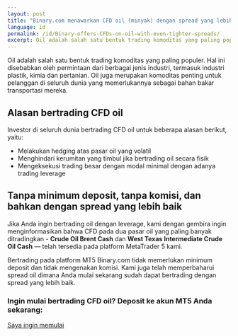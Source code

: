 ```yaml
---
layout: post
title: "Binary.com menawarkan CFD oil (minyak) dengan spread yang lebih baik"
language: id
permalink: /id/Binary-offers-CFDs-on-oil-with-even-tighter-spreads/
excerpt: Oil adalah salah satu bentuk trading komoditas yang paling populer. Hal ini disebabkan oleh permintaan dari berbagai jenis industri, termasuk industri plastik, kimia dan pertanian ...
---
```

Oil adalah salah satu bentuk trading komoditas yang paling populer. Hal ini disebabkan oleh permintaan dari berbagai jenis industri, termasuk industri plastik, kimia dan pertanian. Oil juga merupakan komoditas penting untuk pelanggan di seluruh dunia yang memerlukannya sebagai bahan bakar transportasi mereka.

## Alasan bertrading CFD oil

Investor di seluruh dunia bertrading CFD oil untuk beberapa alasan berikut, yaitu:

<ul class="bullet">
    <li>Melakukan hedging atas pasar oil yang volatil</li>
    <li>Menghindari kerumitan yang timbul jika bertrading oil secara fisik</li>
    <li>Mengeksekusi trading besar dengan modal minimal dengan adanya trading leverage</li>
</ul>

## Tanpa minimum deposit, tanpa komisi, dan bahkan dengan spread yang lebih baik

Jika Anda ingin bertrading oil dengan leverage, kami dengan gembira ingin menginformasikan bahwa CFD pada dua pasar oil yang paling banyak ditradingkan - <strong>Crude Oil Brent Cash</strong> dan <strong>West Texas Intermediate Crude Oil Cash</strong> –– telah tersedia pada platform MetaTrader 5 kami.

Bertrading pada platform MT5 Binary.com tidak memerlukan minimum deposit dan tidak mengenakan komisi. Kami juga telah memperbaharui spread oil dimana Anda mulai sekarang sudah dapat bertrading dengan spread yang lebih baik.

<div class="cta">
    <h3>Ingin mulai bertrading CFD oil? Deposit ke akun MT5 Anda sekarang:</h3>
    <a class="button" href="https://www.binary.com/id/user/metatrader.html"><span>Saya ingin memulai</span></a>
</div>